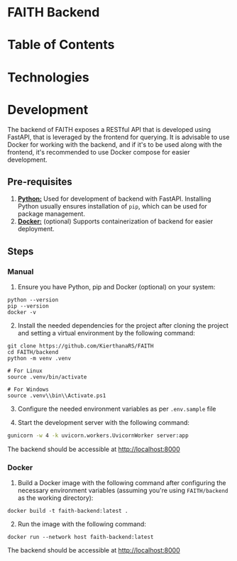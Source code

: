 # FAITH Backend

# Table of Contents

# Technologies

# Development

The backend of FAITH exposes a RESTful API that is developed using FastAPI, that is leveraged by the frontend for querying. It is advisable to use Docker for working with the backend, and if it's to be used along with the frontend, it's recommended to use Docker compose for easier development.

## Pre-requisites

1. [**Python:**](https://www.python.org/) Used for development of backend with FastAPI. Installing Python usually ensures installation of `pip`, which can be used for package management.
2. [**Docker:**](https://www.docker.com/) (optional) Supports containerization of backend for easier deployment.

## Steps

### Manual

1. Ensure you have Python, pip and Docker (optional) on your system:

```shell
python --version
pip --version
docker -v
```

2. Install the needed dependencies for the project after cloning the project and setting a virtual environment by the following command:

```shell
git clone https://github.com/KierthanaRS/FAITH
cd FAITH/backend
python -m venv .venv

# For Linux
source .venv/bin/activate

# For Windows
source .venv\\bin\\Activate.ps1
```

3. Configure the needed environment variables as per `.env.sample` file

4. Start the development server with the following command:

```bash
gunicorn -w 4 -k uvicorn.workers.UvicornWorker server:app
```

The backend should be accessible at [http://localhost:8000](http://localhost:8000)

### Docker

1. Build a Docker image with the following command after configuring the necessary environment variables (assuming you're using `FAITH/backend` as the working directory):

```shell
docker build -t faith-backend:latest .
```

2. Run the image with the following command:
```shell
docker run --network host faith-backend:latest 
```

The backend should be accessible at [http://localhost:8000](http://localhost:8000)